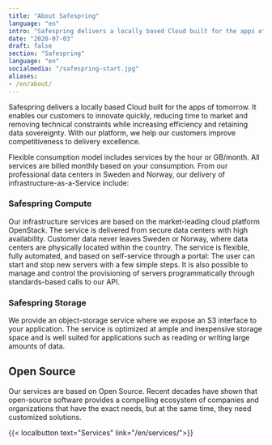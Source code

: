 ```yaml
---
title: "About Safespring"
language: "en"
intro: "Safespring delivers a locally based Cloud built for the apps of tomorrow."
date: "2020-07-03"
draft: false
section: "Safespring"
language: "en"
socialmedia: "/safespring-start.jpg"
aliases:
- /en/about/
---
```


<div class="ingress"><p>Safespring delivers a locally based Cloud built for the apps of tomorrow. It enables our customers to innovate quickly, reducing time to market and removing technical constraints while increasing efficiency and retaining data sovereignty. With our platform, we help our customers improve competitiveness to delivery excellence.</p></div>
<p>Flexible consumption model includes services by the hour or GB/month. All services are billed monthly based on your consumption. From our professional data centers in Sweden and Norway, our delivery of infrastructure-as-a-Service include:</p>

### Safespring Compute

Our infrastructure services are based on the market-leading cloud platform OpenStack. The service is delivered from secure data centers with high availability. Customer data never leaves Sweden or Norway, where data centers are physically located within the country. The service is flexible, fully automated, and based on self-service through a portal: The user can start and stop new servers with a few simple steps. It is also possible to manage and control the provisioning of servers programmatically through standards-based calls to our API.

### Safespring Storage

We provide an object-storage service where we expose an S3 interface to your application. The service is optimized at ample and inexpensive storage space and is well suited for applications such as reading or writing large amounts of data.

## Open Source

Our services are based on Open Source. Recent decades have shown that open-source software provides a compelling ecosystem of companies and organizations that have the exact needs, but at the same time, they need customized solutions.

{{< localbutton text="Services" link="/en/services/">}}
